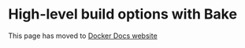 # High-level build options with Bake

This page has moved to [Docker Docs website](https://docs.docker.com/build/bake)
